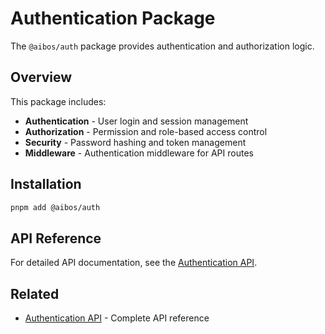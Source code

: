 # Authentication Package

The `@aibos/auth` package provides authentication and authorization logic.

## Overview

This package includes:

- **Authentication** - User login and session management
- **Authorization** - Permission and role-based access control
- **Security** - Password hashing and token management
- **Middleware** - Authentication middleware for API routes

## Installation

```bash
pnpm add @aibos/auth
```

## API Reference

For detailed API documentation, see the [Authentication API](/api/auth).

## Related

- [Authentication API](/api/auth) - Complete API reference

